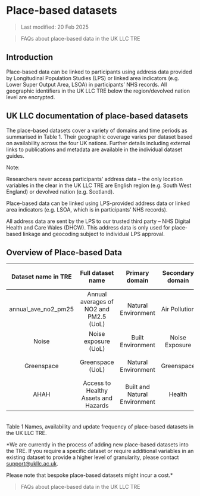 # Place-based datasets

> Last modified: 20 Feb 2025

> FAQs about place-based data in the UK LLC TRE 

## Introduction 

Place-based data can be linked to participants using address data provided by Longitudinal Population Studies (LPS) or linked area indicators (e.g. Lower Super Output Area, LSOA) in participants’ NHS records. All geographic identifiers in the UK LLC TRE below the region/devolved nation level are encrypted. 

## UK LLC documentation of place-based datasets 

The place-based datasets cover a variety of domains and time periods as summarised in Table 1. Their geographic coverage varies per dataset based on availability across the four UK nations. Further details including external links to publications and metadata are available in the individual dataset guides. 

Note: 

Researchers never access participants’ address data – the only location variables in the clear in the UK LLC TRE are English region (e.g. South West England) or devolved nation (e.g. Scotland). 

Place-based data can be linked using LPS-provided address data or linked area indicators (e.g. LSOA, which is in participants’ NHS records). 

All address data are sent by the LPS to our trusted third party – NHS Digital Health and Care Wales (DHCW). This address data is only used for place-based linkage and geocoding subject to individual LPS approval.  

## Overview of Place-based Data

| **Dataset name in TRE** | **Full dataset name** | **Primary domain** | **Secondary domain** | **Data available in TRE** | **Data owner** | **Update frequency** |
|:-----------------------:|:---------------------:|:------------------:|:--------------------:|:-------------------------:|:--------------:|:--------------------:|
| annual_ave_no2_pm25     | Annual averages of NO2 and PM2.5 (UoL)   | Natural Environment             | Air Pollution          | 2010-2019                        | University of Leicester  | Annually            |
| Noise                   | Noise exposure (UoL)   | Built Environment       | Noise Exposure               | 2010-2019                         | University of Leicester  | Annually           |
| Greenspace              | Greenspace (UoL)       | Natural Environment    |   Greenspace                        | 2018                        | University of Leicester  | Annually             |
| AHAH                    | Access to Healthy Assets and Hazards | Built and Natural Environment | Health                  | 2022                        | Consumer Data Research Centre  | Every few years             |

<br>
Table 1 Names, availability and update frequency of place-based datasets in the UK LLC TRE. 

*We are currently in the process of adding new place-based datasets into the TRE. If you require a specific dataset or require additional variables in an existing dataset to provide a higher level of granularity, please contact support@ukllc.ac.uk. 

Please note that bespoke place-based datasets might incur a cost.* 

> FAQs about place-based data in the UK LLC TRE 